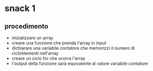 # snack 1

## procedimento

- inizializzare un array
- creare una funzione che prenda l'array in input 
- dichiarare una variabile contatore che memorizzi il numero di cicli/elementi nell'array
- creare un ciclo for che scorra l'array
- l'output della funzione sarà equivalente al valore variabile contatore